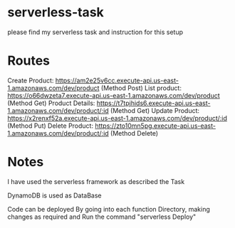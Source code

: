 # serverless-task

please find my serverless task and instruction for this setup

# Routes

Create Product: https://am2e25v6cc.execute-api.us-east-1.amazonaws.com/dev/product (Method Post)
List product: https://o66dwzeta7.execute-api.us-east-1.amazonaws.com/dev/product (Method Get)
Product Details: https://t7tpjhids6.execute-api.us-east-1.amazonaws.com/dev/product/:id (Method Get)
Update Product: https://x2renxf52a.execute-api.us-east-1.amazonaws.com/dev/product/:id (Method Put)
Delete Product: https://zto10mn5pg.execute-api.us-east-1.amazonaws.com/dev/product/:id (Method Delete)

# Notes
I have used the serverless framework as described the Task

DynamoDB is used as DataBase

Code can be deployed By going into each function Directory, making changes as required and Run the command "serverless Deploy"

